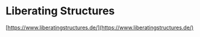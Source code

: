 # Liberating Structures

[https://www.liberatingstructures.de/](https://www.liberatingstructures.de/)

